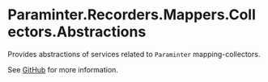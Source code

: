 # Paraminter.Recorders.Mappers.Collectors.Abstractions

Provides abstractions of services related to `Paraminter` mapping-collectors.

See [GitHub](https://github.com/Paraminter/Paraminter.Recorders.Mappers.Collectors) for more information.